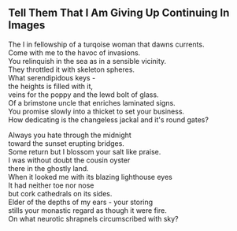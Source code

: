 Tell Them That I Am Giving Up Continuing In Images
--------------------------------------------------
The I in fellowship of a turqoise woman that dawns currents.  
Come with me to the havoc of invasions.  
You relinquish in the sea as in a sensible vicinity.  
They throttled it with skeleton spheres.  
What serendipidous keys -  
the heights is filled with it,  
veins for the poppy and the lewd bolt of glass.  
Of a brimstone uncle that enriches laminated signs.  
You promise slowly into a thicket to set your business.  
How dedicating is the changeless jackal and it's round gates?  
  
Always you hate through the midnight  
toward the sunset erupting bridges.  
Some return but I blossom your salt like praise.  
I was without doubt the cousin oyster  
there in the ghostly land.  
When it looked me with its blazing lighthouse eyes  
It had neither toe nor nose  
but cork cathedrals on its sides.  
Elder of the depths of my ears - your storing  
stills your monastic regard as though it were fire.  
On what neurotic shrapnels circumscribed with sky?  
